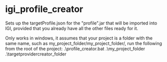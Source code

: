 # igi_profile_creator

Sets up the targetProfile.json for the "profile".jar that will be imported into IGI, 
provided that you already have all the other files ready for it.

Only works in windows, it assumes that your project is a folder with the same name, 
such as my_project_folder/my_project_folder/, run the following from the root of the project:
.\profile_creator.bat .\my_project_folder .\targetprovidercreator_folder

